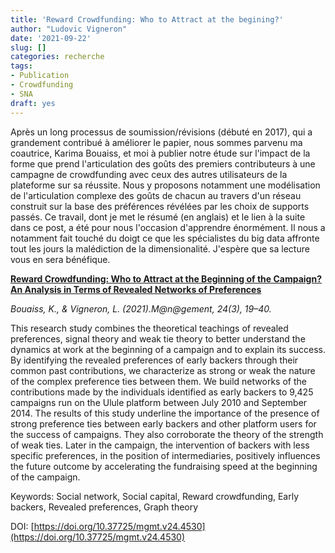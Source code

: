 ```yaml
---
title: 'Reward Crowdfunding: Who to Attract at the begining?'
author: "Ludovic Vigneron"
date: '2021-09-22'
slug: []
categories: recherche
tags:
- Publication
- Crowdfunding
- SNA
draft: yes
---
```


Après un long processus de soumission/révisions (débuté en 2017), qui a grandement contribué à améliorer le papier, nous sommes parvenu ma coautrice, Karima Bouaiss, et moi à publier notre étude sur l'impact de la forme que prend l'articulation des goûts des premiers contributeurs à une campagne de crowdfunding avec ceux des autres utilisateurs de la plateforme sur sa réussite. Nous y proposons notamment une modélisation de l'articulation complexe des goûts de chacun au travers d'un réseau construit sur la base des préférences révélées par les choix de supports passés. Ce travail, dont je met le résumé (en anglais) et le lien à la suite dans ce post, a été pour nous l'occasion d'apprendre énormément. Il nous a notamment fait touché du doigt ce que les spécialistes du big data affronte tout les jours la malédiction de la dimensionalité. J'espère que sa lecture vous en sera bénéfique.

**[Reward Crowdfunding: Who to Attract at the Beginning of the Campaign? An Analysis in Terms of Revealed Networks of Preferences](https://management-aims.com/index.php/mgmt/article/view/4530)**

*Bouaiss, K., & Vigneron, L. (2021).M@n@gement, 24(3), 19–40.*

This research study combines the theoretical teachings of revealed preferences, signal theory and weak tie theory to better understand the dynamics at work at the beginning of a campaign and to explain its success. By identifying the revealed preferences of early backers through their common past contributions, we characterize as strong or weak the nature of the complex preference ties between them. We build networks of the contributions made by the individuals identified as early backers to 9,425 campaigns run on the Ulule platform between July 2010 and September 2014. The results of this study underline the importance of the presence of strong preference ties between early backers and other platform users for the success of campaigns. They also corroborate the theory of the strength of weak ties. Later in the campaign, the intervention of backers with less specific preferences, in the position of intermediaries, positively influences the future outcome by accelerating the fundraising speed at the beginning of the campaign. 

Keywords: Social network, Social capital, Reward crowdfunding, Early backers, Revealed preferences, Graph theory

DOI: [https://doi.org/10.37725/mgmt.v24.4530](https://doi.org/10.37725/mgmt.v24.4530)


